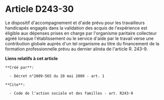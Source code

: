 # Article D243-30

Le dispositif d'accompagnement et d'aide prévu pour les travailleurs handicapés engagés dans la validation des acquis de
l'expérience est éligible aux dépenses prises en charge par l'organisme paritaire collecteur agréé lorsque l'établissement ou
le service d'aide par le travail verse une contribution globale auprès d'un tel organisme au titre du financement de la
formation professionnelle prévu au dernier alinéa de l'article R. 243-9.

**Liens relatifs à cet article**

	**Créé par**:

	  - Décret n°2009-565 du 20 mai 2009 - art. 1

	**Cite**:

	  - Code de l'action sociale et des familles - art. R243-9
